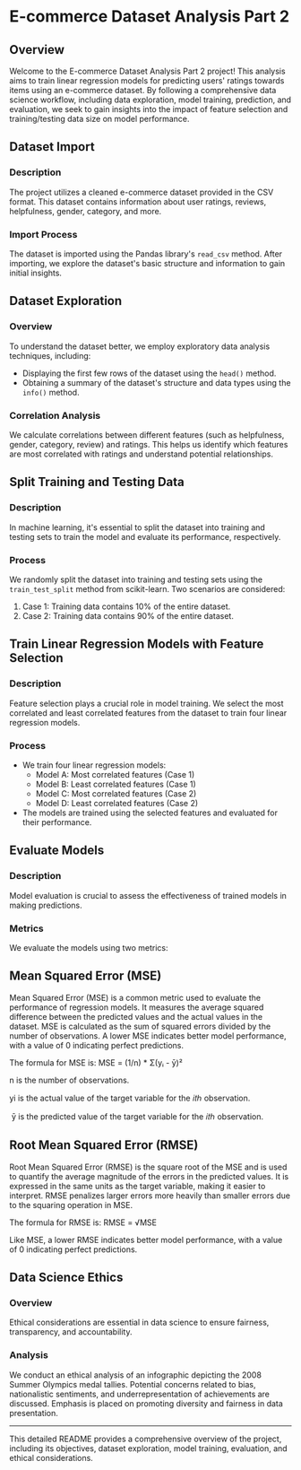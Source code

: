 # E-commerce Dataset Analysis Part 2

## Overview

Welcome to the E-commerce Dataset Analysis Part 2 project! This analysis aims to train linear regression models for predicting users' ratings towards items using an e-commerce dataset. By following a comprehensive data science workflow, including data exploration, model training, prediction, and evaluation, we seek to gain insights into the impact of feature selection and training/testing data size on model performance.

## Dataset Import

### Description
The project utilizes a cleaned e-commerce dataset provided in the CSV format. This dataset contains information about user ratings, reviews, helpfulness, gender, category, and more.

### Import Process
The dataset is imported using the Pandas library's `read_csv` method. After importing, we explore the dataset's basic structure and information to gain initial insights.

## Dataset Exploration

### Overview
To understand the dataset better, we employ exploratory data analysis techniques, including:
- Displaying the first few rows of the dataset using the `head()` method.
- Obtaining a summary of the dataset's structure and data types using the `info()` method.

### Correlation Analysis
We calculate correlations between different features (such as helpfulness, gender, category, review) and ratings. This helps us identify which features are most correlated with ratings and understand potential relationships.

## Split Training and Testing Data

### Description
In machine learning, it's essential to split the dataset into training and testing sets to train the model and evaluate its performance, respectively.

### Process
We randomly split the dataset into training and testing sets using the `train_test_split` method from scikit-learn. Two scenarios are considered:
1. Case 1: Training data contains 10% of the entire dataset.
2. Case 2: Training data contains 90% of the entire dataset.

## Train Linear Regression Models with Feature Selection

### Description
Feature selection plays a crucial role in model training. We select the most correlated and least correlated features from the dataset to train four linear regression models.

### Process
- We train four linear regression models:
    - Model A: Most correlated features (Case 1)
    - Model B: Least correlated features (Case 1)
    - Model C: Most correlated features (Case 2)
    - Model D: Least correlated features (Case 2)
- The models are trained using the selected features and evaluated for their performance.

## Evaluate Models

### Description
Model evaluation is crucial to assess the effectiveness of trained models in making predictions.

### Metrics
We evaluate the models using two metrics:


## Mean Squared Error (MSE)
Mean Squared Error (MSE) is a common metric used to evaluate the performance of regression models. It measures the average squared difference between the predicted values and the actual values in the dataset. MSE is calculated as the sum of squared errors divided by the number of observations. A lower MSE indicates better model performance, with a value of 0 indicating perfect predictions.

The formula for MSE is:
MSE = (1/n) * Σ(yᵢ - ȳ)²


n is the number of observations.


yi is the actual value of the target variable for the 𝑖𝑡ℎ observation.

​
 ȳ is the predicted value of the target variable for the 𝑖𝑡ℎ observation.
 

## Root Mean Squared Error (RMSE)
Root Mean Squared Error (RMSE) is the square root of the MSE and is used to quantify the average magnitude of the errors in the predicted values. It is expressed in the same units as the target variable, making it easier to interpret. RMSE penalizes larger errors more heavily than smaller errors due to the squaring operation in MSE.

The formula for RMSE is:
RMSE = √MSE


Like MSE, a lower RMSE indicates better model performance, with a value of 0 indicating perfect predictions.

## Data Science Ethics

### Overview
Ethical considerations are essential in data science to ensure fairness, transparency, and accountability.

### Analysis
We conduct an ethical analysis of an infographic depicting the 2008 Summer Olympics medal tallies. Potential concerns related to bias, nationalistic sentiments, and underrepresentation of achievements are discussed. Emphasis is placed on promoting diversity and fairness in data presentation.

---

This detailed README provides a comprehensive overview of the project, including its objectives, dataset exploration, model training, evaluation, and ethical considerations. 
